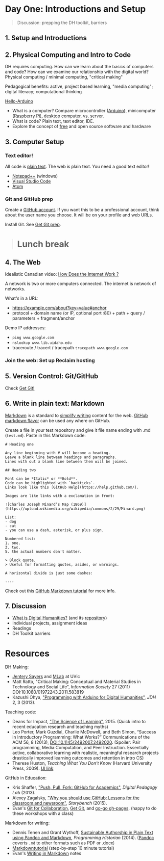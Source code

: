 # Day One: Introductions and Setup

> Discussion: prepping the DH toolkit, barriers

## 1. Setup and Introductions

## 2. Physical Computing and Intro to Code

DH requires computing. 
How can we learn about the basics of computers and code?
How can we examine our relationship with the digital world?
Physical computing / minimal computing, "critical making"

Pedagogical benefits: active, project based learning, "media computing"; digital literacy; computational thinking

[Hello-Arduino](https://evanwill.github.io/hello-arduino/)
- What is a computer? Compare microcontroller ([Arduino](https://www.arduino.cc/)), minicomputer ([Raspberry Pi](https://www.raspberrypi.org/)), desktop computer, vs. server.
- What is code? Plain text, text editor, IDE.
- Explore the concept of [free](https://www.gnu.org/philosophy/free-sw.en.html) and open source software and hardware

## 3. Computer Setup

### Text editor!

All code is [plain text](https://en.wikipedia.org/wiki/Plain_text).
The web is plain text.
You need a good text editor!

- [Notepad++](https://notepad-plus-plus.org/) (windows)
- [Visual Studio Code](https://code.visualstudio.com/)
- [Atom](https://atom.io/)

### Git and GitHub prep

Create a [GitHub account](https://github.com/join).
If you want this to be a professional account, think about the user name you choose. 
It will be on your profile and web URLs.

Install Git. See [Get Git prep](https://uidaholib.github.io/get-git/0prep.html).

> # Lunch break

## 4. The Web

Idealistic Canadian video: [How Does the Internet Work ?](https://youtu.be/i5oe63pOhLI)

<!-- enbed <iframe width="560" height="315" src="https://www.youtube.com/embed/i5oe63pOhLI" frameborder="0" allowfullscreen></iframe> -->

A network is two or more computers connected.
The internet is network of networks.

What's in a URL:
- https://example.com/about?key=value#anchor
- protocol + domain name (or IP, optional port :80) + path + query / parameters + fragment/anchor

Demo IP addresses: 
- `ping www.google.com` 
- `nslookup www.lib.uidaho.edu` 
- traceroute / tracert / tracepath `tracepath www.google.com`

### Join the web: Set up Reclaim hosting 

## 5. Version Control: Git/GitHub

Check [Get Git!](https://uidaholib.github.io/get-git/)

## 6. Write in plain text: Markdown

[Markdown](https://daringfireball.net/projects/markdown/) is a standard to [simplify writing](https://evanwill.github.io/_drafts/notes/writing-markdown.html) content for the web. 
[GitHub markdown flavor](https://help.github.com/articles/basic-writing-and-formatting-syntax/) can be used any where on GitHub.

Create a file in your test repository and give it file name ending with .md (`test.md`). 
Paste in this Markdown code:

```
# Heading one

Any line beginning with # will become a heading. 
Leave a blank line between headings and paragraphs.
Lines with out a blank line between them will be joined.

## Heading two

Font can be *Italic* or **Bold**.
Code can be highlighted with `backticks`.
Links look like this [GitHub Help](https://help.github.com/).

Images are like links with a exclamation in front:

![Charles Joseph Minard’s Map (1869)](https://upload.wikimedia.org/wikipedia/commons/2/29/Minard.png)

List:
- dog
- cat
- you can use a dash, asterisk, or plus sign.

Numbered list:
1. one.
2. two. 
5. the actual numbers don't matter.

> Block quote.
> Useful for formatting quotes, asides, or warnings.

A horizontal divide is just some dashes:

----
```

Check out this [GitHub Markdown tutorial](https://guides.github.com/features/mastering-markdown/) for more info.

## 7. Discussion

- [What is Digital Humanities?](http://whatisdigitalhumanities.com/) (and its [repository](https://github.com/hepplerj/whatisdigitalhumanities))
- Individual projects, assignment ideas
- Readings
- DH Toolkit barriers

# Resources

DH Making:
- [Jentery Sayers](http://www.jenterysayers.com/) and [MLab](http://maker.uvic.ca/) at UVic
- Matt Ratto, "Critical Making: Conceptual and Material Studies in Technology and Social Life", *Information Society* 27 (2011) DOI:10.1080/01972243.2011.583819
- Kazushi Ohya, ["Programming with Arduino for Digital Humanities"](http://journalofdigitalhumanities.org/2-3/programming-with-arduino-for-digital-humanities/), *JDH* 2, 3 (2013).

Teaching code:
- Deans for Impact, ["The Science of Learning"](https://swcarpentry.github.io/instructor-training/files/papers/science-of-learning-2015.pdf), 2015. (Quick intro to recent education research and teaching myths)
- Leo Porter, Mark Guzdial, Charlie McDowell, and Beth Simon, “Success in Introductory Programming: What Works?” Communications of the ACM 56, 8 (2013), [DOI:10.1145/2492007.2492020](https://doi.org/10.1145/2492007.2492020). (Spoiler: Pair programming, Media Computation, and Peer Instruction. Essentially active, collaborative learning with realistic, meaningful research projects drastically improved learning outcomes and retention in intro CS)
- Therese Huston, *Teaching What You Don't Know* (Harvard University Press, 2009). [UI link](http://search.lib.uidaho.edu/UID:everything:CP71195091260001451) 

GitHub in Education:
- Kris Shaffer, ["Push, Pull, Fork: GitHub for Academics"](http://www.digitalpedagogylab.com/hybridped/push-pull-fork-github-for-academics/), *Digital Pedagogy Lab* (2013).
- Alexey Zagalsky, ["Why you should use GitHub: Lessons for the classroom and newsroom"](http://www.storybench.org/use-github-lessons-classroom-newsroom/), *Storybench* (2015).
- Evan's [Git for Collaboration](https://evanwill.github.io/_drafts/notes/git-collaboration.html), [Get Git](https://uidaholib.github.io/get-git/), and [go-go gh-pages](https://evanwill.github.io/go-go-ghpages/). (happy to do these workshops with a class)

Markdown for writing:
- Dennis Tenen and Grant Wythoff, [Sustainable Authorship in Plain Text using Pandoc and Markdown](http://programminghistorian.org/lessons/sustainable-authorship-in-plain-text-using-pandoc-and-markdown), *Programming Historian* (2014). ([Pandoc](http://pandoc.org/installing.html) coverts `.md` to other formats such as PDF or .docx)
- [Markdowntutorial](http://www.markdowntutorial.com) (step-by-step 10 minute tutorial)
- Evan's [Writing in Markdown](https://evanwill.github.io/_drafts/notes/writing-markdown.html) notes
